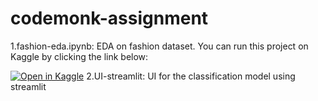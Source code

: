 # codemonk-assignment
1.fashion-eda.ipynb: EDA on fashion dataset.
You can run this project on Kaggle by clicking the link below:

[![Open in Kaggle](https://kaggle.com/static/images/open-in-kaggle.svg)](https://www.kaggle.com/code/mohamedshanil/fashion-eda)
2.UI-streamlit: UI for the classification model using streamlit

